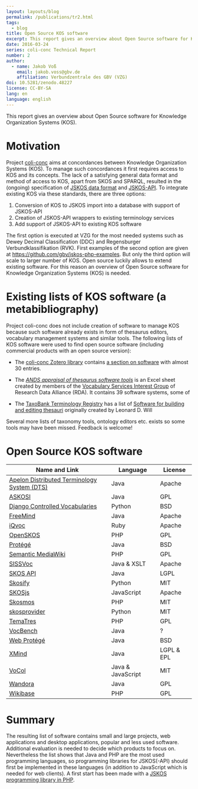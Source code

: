 ```yaml
---
layout: layouts/blog
permalink: /publications/tr2.html
tags:
  - blog
title: Open Source KOS software
excerpt: This report gives an overview about Open Source software for Knowledge Organization Systems (KOS)
date: 2016-03-24
series: coli-conc Technical Report
number: 2
author:
  - name: Jakob Voß
    email: jakob.voss@gbv.de
    affiliation: Verbundzentrale des GBV (VZG)
doi: 10.5281/zenodo.48227
license: CC-BY-SA
lang: en
language: english
---
```


This report gives an overview about Open Source software for Knowledge
Organization Systems (KOS).

# Motivation

Project [coli-conc](/) aims at concordances between
Knowledge Organization Systems (KOS). To manage such concordances it first
requires access to KOS and its concepts. The lack of a satisfying general data
format and method of access to KOS, apart from SKOS and SPARQL, resulted in the
(ongoing) specification of [JSKOS data format](http://gbv.github.io/jskos/) and
[JSKOS-API](http://gbv.github.io/jskos-api/). To integrate existing KOS via
these standards, there are three options:

1. Conversion of KOS to JSKOS import into a database with support of JSKOS-API
2. Creation of JSKOS-API wrappers to existing terminology services
3. Add support of JSKOS-API to existing KOS software

The first option is executed at VZG for the most needed systems such as Dewey
Decimal Classification (DDC) and Regensburger Verbundklassifikation (RVK).
First examples of the second option are given at
<https://github.com/gbv/jskos-php-examples>. But only the third option will
scale to larger number of KOS. Open source luckily allows to extend existing
software. For this reason an overview of Open Source software for Knowledge
Organization Systems (KOS) is needed.

# Existing lists of KOS software (a metabibliography)

Project coli-conc does not include creation of software to manage KOS because
such software already exists in form of thesaurus editors, vocabulary
management systems and similar tools.  The following lists of KOS software were
used to find open source software (including commercial products with an open
source version):

* The [coli-conc Zotero library](https://www.zotero.org/groups/coli-conc/items/)
  contains [a section on software](https://www.zotero.org/groups/coli-conc/items/collectionKey/W5F4ENNP)
  with almost 30 entries.

* The [*ANDS appraisal of thesaurus software tools*](https://rd-alliance.org/system/files/documents/Thesaurus%20Software%20Tools.xlsx) is an Excel sheet created by members of the
  [Vocabulary Services Interest Group](https://rd-alliance.org/node/47826)
  of Research Data Alliance (RDA). It contains 39 software systems, some of

* The [TaxoBank Terminology Registry](http://www.taxobank.org/) has a list of
  [Software for building and editing thesauri](http://www.taxobank.org/content/thesauri-and-vocabulary-control-thesaurus-software) originally created by Leonard D. Will

Several more lists of taxonomy tools, ontology editors etc. exists so some
tools may have been missed. Feedback is welcome!

# Open Source KOS software

Name and Link|Language|License
-------------|--------|-------
[Apelon Distributed Terminology System (DTS)](http://apelon-dts.sourceforge.net/) | Java | Apache
[ASKOSI](http://www.askosi.org/) | Java | GPL   
[Django Controlled Vocabularies](https://github.com/unt-libraries/django-controlled-vocabularies) | Python | BSD  
[FreeMind](http://freemind.sourceforge.net/) | Java | Apache
[iQvoc](http://iqvoc.net/) | Ruby | Apache
[OpenSKOS](http://openskos.org/) | PHP | GPL
[Protégé](http://protege.stanford.edu/) | Java | BSD
[Semantic MediaWiki](https://www.semantic-mediawiki.org) | PHP | GPL
[SISSVoc](http://www.sissvoc.info/) | Java & XSLT | Apache
[SKOS API](http://skosapi.sourceforge.net/) | Java | LGPL     
[Skosify](https://github.com/NatLibFi/Skosify) | Python | MIT 
[SKOSjs](https://github.com/tkurz/skosjs) | JavaScript | Apache   
[Skosmos](https://github.com/NatLibFi/Skosmos) | PHP | MIT  | 
[skosprovider](https://github.com/koenedaele/skosprovider) | Python | MIT  
[TemaTres](http://vocabularyserver.com/) | PHP | GPL  
[VocBench](http://vocbench.uniroma2.it/) | Java | ?    
[Web Protégé](http://protegewiki.stanford.edu/wiki/WebProtege) | Java | BSD  
[XMind](http://www.xmind.net/developer/) | Java | LGPL & EPL   
[VoCol](https://github.com/vocol/vocol) | Java & JavaScript | MIT  
[Wandora](http://wandora.org/) | Java | GPL  
[Wikibase](http://wikiba.se/) | PHP | GPL

# Summary

The resulting list of software contains small and large projects, web
applications and desktop applications, popular and less used software.
Additional evaluation is needed to decide which products to focus on.
Nevertheless the list shows that Java and PHP are the most used programming
languages, so programming libraries for JSKOS(-API) should first be implemented
in these languages (in addition to JavaScript which is needed for web clients).
A first start has been made with a 
[JSKOS programming library in PHP](https://packagist.org/packages/gbv/jskos).
